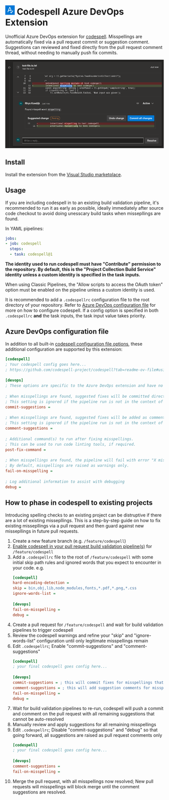<h1>
    <picture>
        <img src="https://raw.githubusercontent.com/rhyskoedijk/codespell-azure-devops/main/images/icon.png" alt="Codespell" width="30" height="30" />
    </picture>
    <span>Codespell Azure DevOps Extension</span>
</h1>

Unofficial Azure DevOps extension for [codespell](https://github.com/codespell-project/codespell). Misspellings are automatically fixed via a pull request commit or suggestion comment. Suggestions can reviewed and fixed directly from the pull request comment thread, without needing to manually push fix commits. 

![example](https://raw.githubusercontent.com/rhyskoedijk/codespell-azure-devops/main/images/example.png)

## Install

Install the extension from the [Visual Studio marketplace](https://marketplace.visualstudio.com/items?itemName=rhyskoedijk.codespell).

## Usage
If you are including codespell in to an existing build validation pipeline, it's recommended to run it as early as possible, ideally immediately after source code checkout to avoid doing unesscary build tasks when missepllings are found.

In YAML pipelines:

```yaml
jobs:
- job: codespell
  steps:
  - task: codespell@1
```

**The identity used to run codespell must have "Contribute" permission to the repository. By default, this is the "Project Collection Build Service" identity unless a custom identity is specified in the task inputs.**

When using Classic Pipelines, the "Allow scripts to access the OAuth token" option must be enabled on the pipeline unless a custom identity is used.

It is recommended to add a `.codespellrc`  configuration file to the root directory of your repository. Refer to [Azure DevOps configuration file](#azure-devops-configuration-file) for more on how to configure codespell. If a config option is specified in both `.codespellrc` **and** the task inputs, the task input value takes priority.

## Azure DevOps configuration file
In addition to all built-in [codespell configuration file options](https://github.com/codespell-project/codespell?tab=readme-ov-file#using-a-config-file), these additional configuration are supported by this extension:

```ini
[codespell]
; Your codespell config goes here...
; https://github.com/codespell-project/codespell?tab=readme-ov-file#using-a-config-file

[devops]
; These options are specific to the Azure DevOps extension and have no effect if codespell is run manually.

; When misspellings are found, suggested fixes will be committed directly to the source branch of the pull request associated with the run.
; This setting is ignored if the pipeline run is not in the context of a pull request.
commit-suggestions = 

; When misspellings are found, suggested fixes will be added as comments to the pull request associated with the run.
; This setting is ignored if the pipeline run is not in the context of a pull request.
comment-suggestions = 

; Additional command(s) to run after fixing misspellings.
; This can be used to run code linting tools, if required.
post-fix-command = 

; When misspellings are found, the pipeline will fail with error "X misspellings found".
; By default, misspellings are raised as warnings only.
fail-on-misspelling = 

; Log additional information to assist with debugging
debug = 
```

## How to phase in codespell to existing projects

Introducing spelling checks to an existing project can be distruptive if there are a lot of existing missepllings. This is a step-by-step guide on how to fix existing missepllings via a pull request and then guard against new missepllings in future pull requests.

1. Create a new feature branch (e.g. `/feature/codespell`)
1. [Enable codespell in your pull request build validation pipeline(s)](#usage) for `/feature/codespell`
1. Add a `.codespellrc` file to the root of `/feature/codespell` with some initial skip path rules and ignored words that you expect to encounter in your code. e.g.
    ```ini
    [codespell]
    hard-encoding-detection = 
    skip = bin,obj,lib,node_modules,fonts,*.pdf,*.png,*.css
    ignore-words-list = 
    
    [devops]
    fail-on-misspelling = 
    debug = 
    ```
1. Create a pull request for `/feature/codespell` and wait for build validation pipelines to trigger codespell
1. Review the codespell warnings and refine your "skip" and "ignore-words-list" configuration until only legitimate misspellings remain
1. Edit `.codespellrc`; Enable "commit-suggestions" and "comment-suggestions"
    ```ini
    [codespell]
    ; your final codespell goes config here...

    [devops]
    commit-suggestions = ; this will commit fixes for misspellings that can be automatically resolved
    comment-suggestions = ; this will add suggestion comments for misspellings that have multiple options and require manual intervention
    fail-on-misspelling = 
    debug = 
    ```
1. Wait for build validation pipelines to re-run, codespell will push a commit and comment on the pull request with all remaining suggestions that cannot be auto-resolved
1. Manually review and apply suggestions for all remaining misspellings
1. Edit `.codespellrc`; Disable "commit-suggestions" and "debug" so that going forward, all suggestions are raised as pull request comments only
    ```ini
    [codespell]
    ; your final codespell goes config here...

    [devops]
    comment-suggestions = 
    fail-on-misspelling = 
    ```
1. Merge the pull request, with all misspellings now resolved; New pull requests will misspellings will block merge until the comment suggestions are resolved.
